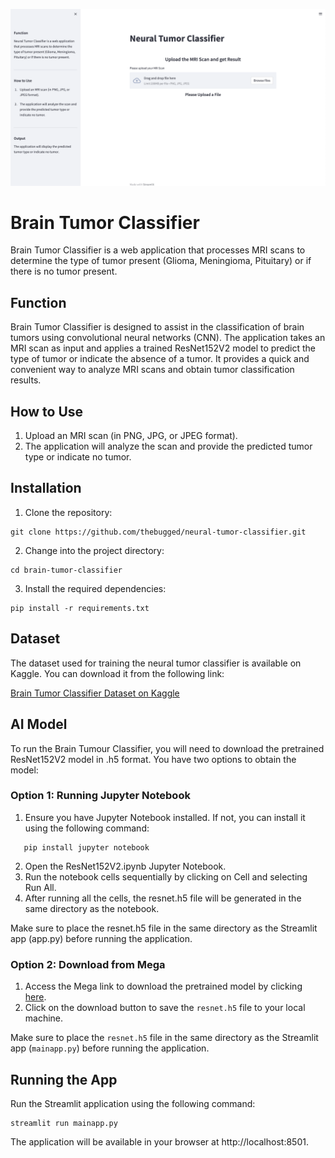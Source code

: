 
![Brain Tumor Classifier](screenshot.png)

## 
# Brain Tumor Classifier
Brain Tumor Classifier is a web application that processes MRI scans to determine the type of tumor present (Glioma, Meningioma, Pituitary) or if there is no tumor present.


## Function
Brain Tumor Classifier is designed to assist in the classification of brain tumors using convolutional neural networks (CNN). The application takes an MRI scan as input and applies a trained ResNet152V2 model to predict the type of tumor or indicate the absence of a tumor. It provides a quick and convenient way to analyze MRI scans and obtain tumor classification results.


## How to Use
1. Upload an MRI scan (in PNG, JPG, or JPEG format).
2. The application will analyze the scan and provide the predicted tumor type or indicate no tumor.


## Installation
1. Clone the repository:
```shell
git clone https://github.com/thebugged/neural-tumor-classifier.git
```

2. Change into the project directory: 
```shell
cd brain-tumor-classifier
```

3. Install the required dependencies: 
```shell
pip install -r requirements.txt
```


## Dataset
The dataset used for training the neural tumor classifier is available on Kaggle. You can download it from the following link:

[Brain Tumor Classifier Dataset on Kaggle](https://www.kaggle.com/datasets/masoudnickparvar/brain-tumor-mri-dataset)


## AI Model
To run the Brain Tumour Classifier, you will need to download the pretrained ResNet152V2 model in .h5 format. You have two options to obtain the model:


### Option 1: Running Jupyter Notebook
1. Ensure you have Jupyter Notebook installed. If not, you can install it using the following command:
```shell
   pip install jupyter notebook
```
2. Open the ResNet152V2.ipynb Jupyter Notebook.
3. Run the notebook cells sequentially by clicking on Cell and selecting Run All.
4. After running all the cells, the resnet.h5 file will be generated in the same directory as the notebook.

Make sure to place the resnet.h5 file in the same directory as the Streamlit app (app.py) before running the application.

### Option 2: Download from Mega
1. Access the Mega link to download the pretrained model by clicking [here](https://mega.nz/folder/46QwiSCY#kTgCWkBJFQ1durISD71zqQ).
2. Click on the download button to save the `resnet.h5` file to your local machine.

Make sure to place the `resnet.h5` file in the same directory as the Streamlit app (`mainapp.py`) before running the application.

## Running the App
Run the Streamlit application using the following command:

```shell
streamlit run mainapp.py
```
The application will be available in your browser at http://localhost:8501.

